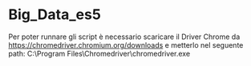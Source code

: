 # Big_Data_es5
Per poter runnare gli script è necessario scaricare il Driver Chrome da https://chromedriver.chromium.org/downloads e metterlo nel seguente path: C:\Program Files\Chromedriver\chromedriver.exe
